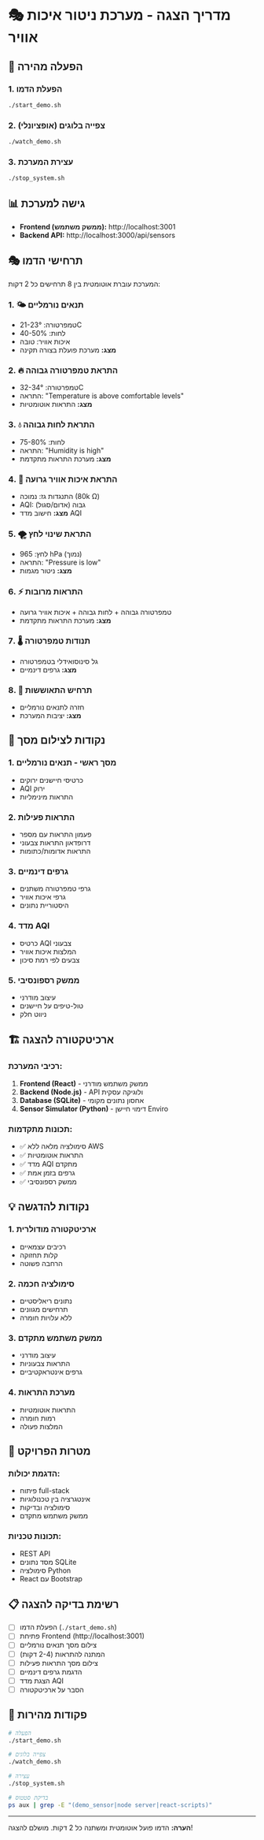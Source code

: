 # 🎭 מדריך הצגה - מערכת ניטור איכות אוויר

## 🚀 הפעלה מהירה

### 1. הפעלת הדמו
```bash
./start_demo.sh
```

### 2. צפייה בלוגים (אופציונלי)
```bash
./watch_demo.sh
```

### 3. עצירת המערכת
```bash
./stop_system.sh
```

## 📊 גישה למערכת

- **Frontend (ממשק משתמש):** http://localhost:3001
- **Backend API:** http://localhost:3000/api/sensors

## 🎭 תרחישי הדמו

המערכת עוברת אוטומטית בין 8 תרחישים כל 2 דקות:

### 1. 🌤️ תנאים נורמליים
- טמפרטורה: 21-23°C
- לחות: 40-50%
- איכות אוויר: טובה
- **מצג:** מערכת פועלת בצורה תקינה

### 2. 🔥 התראת טמפרטורה גבוהה
- טמפרטורה: 32-34°C
- התראה: "Temperature is above comfortable levels"
- **מצג:** התראות אוטומטיות

### 3. 💧 התראת לחות גבוהה
- לחות: 75-80%
- התראה: "Humidity is high"
- **מצג:** מערכת התראות מתקדמת

### 4. 💨 התראת איכות אוויר גרועה
- התנגדות גז: נמוכה (80k Ω)
- AQI: גבוה (אדום/סגול)
- **מצג:** חישוב מדד AQI

### 5. 🌪️ התראת שינוי לחץ
- לחץ: 965 hPa (נמוך)
- התראה: "Pressure is low"
- **מצג:** ניטור מגמות

### 6. ⚡ התראות מרובות
- טמפרטורה גבוהה + לחות גבוהה + איכות אוויר גרועה
- **מצג:** מערכת התראות מתקדמת

### 7. 🌡️ תנודות טמפרטורה
- גל סינוסואידלי בטמפרטורה
- **מצג:** גרפים דינמיים

### 8. 🔄 תרחיש התאוששות
- חזרה לתנאים נורמליים
- **מצג:** יציבות המערכת

## 📸 נקודות לצילום מסך

### 1. **מסך ראשי - תנאים נורמליים**
- כרטיסי חיישנים ירוקים
- AQI ירוק
- התראות מינימליות

### 2. **התראות פעילות**
- פעמון התראות עם מספר
- דרופדאון התראות צבעוני
- התראות אדומות/כתומות

### 3. **גרפים דינמיים**
- גרפי טמפרטורה משתנים
- גרפי איכות אוויר
- היסטוריית נתונים

### 4. **מדד AQI**
- כרטיס AQI צבעוני
- המלצות איכות אוויר
- צבעים לפי רמת סיכון

### 5. **ממשק רספונסיבי**
- עיצוב מודרני
- טול-טיפים על חיישנים
- ניווט חלק

## 🏗️ ארכיטקטורה להצגה

### **רכיבי המערכת:**
1. **Frontend (React)** - ממשק משתמש מודרני
2. **Backend (Node.js)** - API ולוגיקה עסקית
3. **Database (SQLite)** - אחסון נתונים מקומי
4. **Sensor Simulator (Python)** - דימוי חיישן Enviro

### **תכונות מתקדמות:**
- ✅ סימולציה מלאה ללא AWS
- ✅ התראות אוטומטיות
- ✅ מדד AQI מתקדם
- ✅ גרפים בזמן אמת
- ✅ ממשק רספונסיבי

## 💡 נקודות להדגשה

### **1. ארכיטקטורה מודולרית**
- רכיבים עצמאיים
- קלות תחזוקה
- הרחבה פשוטה

### **2. סימולציה חכמה**
- נתונים ריאליסטיים
- תרחישים מגוונים
- ללא עלויות חומרה

### **3. ממשק משתמש מתקדם**
- עיצוב מודרני
- התראות צבעוניות
- גרפים אינטראקטיביים

### **4. מערכת התראות**
- התראות אוטומטיות
- רמות חומרה
- המלצות פעולה

## 🎯 מטרות הפרויקט

### **הדגמת יכולות:**
- פיתוח full-stack
- אינטגרציה בין טכנולוגיות
- סימולציה ובדיקות
- ממשק משתמש מתקדם

### **תכונות טכניות:**
- REST API
- מסד נתונים SQLite
- סימולציה Python
- React עם Bootstrap

## 📋 רשימת בדיקה להצגה

- [ ] הפעלת הדמו (`./start_demo.sh`)
- [ ] פתיחת Frontend (http://localhost:3001)
- [ ] צילום מסך תנאים נורמליים
- [ ] המתנה להתראות (2-4 דקות)
- [ ] צילום מסך התראות פעילות
- [ ] הדגמת גרפים דינמיים
- [ ] הצגת מדד AQI
- [ ] הסבר על ארכיטקטורה

## 🚀 פקודות מהירות

```bash
# הפעלה
./start_demo.sh

# צפייה בלוגים
./watch_demo.sh

# עצירה
./stop_system.sh

# בדיקת סטטוס
ps aux | grep -E "(demo_sensor|node server|react-scripts)"
```

---

**הערה:** הדמו פועל אוטומטית ומשתנה כל 2 דקות. מושלם להצגה! 